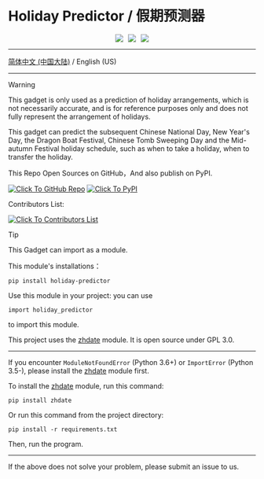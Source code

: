 # Holiday Predictor / 假期预测器

<div style="display: flex; align-items: center; justify-content: center; margin: 10px">
      <img
        align=center
        src="https://img.shields.io/github/stars/azaz-az/holiday-predictor?style=for-the-badge&logoColor=%231677ff&labelColor=rgb(89, 89, 89)&color=rgb(3, 126, 187)"
        style="margin: 0 5px"
      />
    <img
        align=center
        src="https://img.shields.io/github/watchers/azaz-az/holiday-predictor?style=for-the-badge&logoColor=%231677ff&labelColor=rgb(89, 89, 89)&color=rgb(3, 126, 187)"
        style="margin: 0 5px"
      />
    <img
        align=center
        src="https://img.shields.io/github/forks/azaz-az/holiday-predictor?style=for-the-badge&logoColor=%231677ff&labelColor=rgb(89, 89, 89)&color=rgb(3, 126, 187)"
        style="margin: 0 5px"
      />
</div>

***

[简体中文 (中国大陆)](./README.md) / English (US)

***

> [!WARNING]
> This gadget is only used as a prediction of holiday arrangements, which is not necessarily accurate, and is for reference purposes only and does not fully represent the arrangement of holidays.

This gadget can predict the subsequent Chinese National Day, New Year's Day, the Dragon Boat Festival, Chinese Tomb Sweeping Day and the Mid-autumn Festival holiday schedule, such as when to take a holiday, when to transfer the holiday.

This Repo Open Sources on GitHub，And also publish on PyPI.

[![Click To GitHub Repo](https://img.shields.io/badge/click_to-github_repo-%2300fffd?style=for-the-badge)](https://github.com/azaz-az/holiday-predictor)
[![Click To PyPI](https://img.shields.io/badge/click_to-pypi-%23fdda50?style=for-the-badge)](https://pypi.org/project/holiday-predictor/)

Contributors List:

[![Click To Contributors List](https://img.shields.io/badge/click_to-contributors_list-%2362ff7b?style=for-the-badge)](https://github.com/azaz-az/holiday-predictor/graphs/contributors)

> [!TIP]
> This Gadget can import as a module.
> 
> This module's installations：
> 
> ```
> pip install holiday-predictor
> ```
> Use this module in your project: you can use
> ```
> import holiday_predictor
> ```
> to import this module.


This project uses the [zhdate](https://github.com/CutePandaSh/zhdate) module. It is open source under GPL 3.0.

***

If you encounter `ModuleNotFoundError` (Python 3.6+) or `ImportError` (Python 3.5-), please install the [zhdate](https://github.com/CutePandaSh/zhdate) module first. 

To install the [zhdate](https://github.com/CutePandaSh/zhdate) module, run this command:

```
pip install zhdate
```

Or run this command from the project directory:

```
pip install -r requirements.txt
```

Then, run the program.

***

If the above does not solve your problem, please submit an issue to us.
